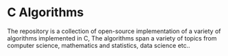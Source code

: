 # C Algorithms 

The repository is a collection of open-source implementation of a variety of algorithms implemented in C, The algorithms span a variety of topics from computer science, mathematics and statistics, data science etc.. 